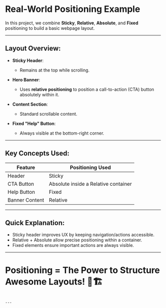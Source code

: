 # Real-World Positioning Example

In this project, we combine **Sticky**, **Relative**, **Absolute**, and **Fixed** positioning to build a basic webpage layout.

---

## Layout Overview:

- **Sticky Header**:

  - Remains at the top while scrolling.

- **Hero Banner**:

  - Uses **relative positioning** to position a call-to-action (CTA) button absolutely within it.

- **Content Section**:

  - Standard scrollable content.

- **Fixed "Help" Button**:
  - Always visible at the bottom-right corner.

---

## Key Concepts Used:

| Feature        | Positioning Used                     |
| -------------- | ------------------------------------ |
| Header         | Sticky                               |
| CTA Button     | Absolute inside a Relative container |
| Help Button    | Fixed                                |
| Banner Content | Relative                             |

---

## Quick Explanation:

- Sticky header improves UX by keeping navigation/actions accessible.
- Relative + Absolute allow precise positioning within a container.
- Fixed elements ensure important actions are always visible.

---

# Positioning = The Power to Structure Awesome Layouts! 🚀🏗️

```

---
```
